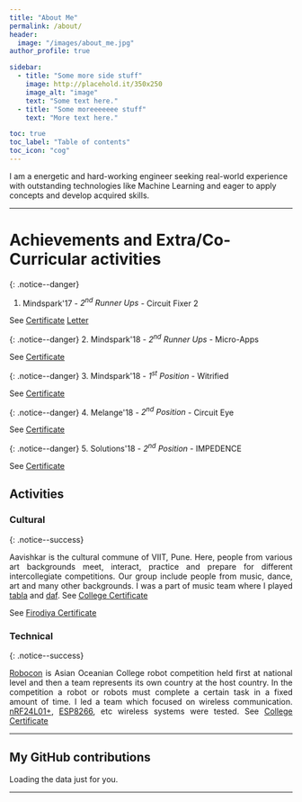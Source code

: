 ```yaml
---
title: "About Me"
permalink: /about/
header:
  image: "/images/about_me.jpg"
author_profile: true

sidebar:
  - title: "Some more side stuff"
    image: http://placehold.it/350x250
    image_alt: "image"
    text: "Some text here."
  - title: "Some moreeeeeee stuff"
    text: "More text here."

toc: true
toc_label: "Table of contents"
toc_icon: "cog"
---
```


I am a energetic and hard-working engineer seeking real-world experience with outstanding technologies like Machine Learning and eager to apply concepts and develop acquired skills.

---

# Achievements and Extra/Co-Curricular activities

{: .notice--danger}
1. Mindspark'17 - *2<sup>nd</sup> Runner Ups* - Circuit Fixer 2

See <a href="https://www.slideshare.net/PranavNatekar/mindspark17-certificate" class="btn btn--success">Certificate</a> <a href="https://www.slideshare.net/PranavNatekar/mindspark17-letter" class="btn btn--danger">Letter</a>  

{: .notice--danger}
2. Mindspark'18 - *2<sup>nd</sup> Runner Ups* - Micro-Apps

See <a href="https://www.slideshare.net/PranavNatekar/mindspark18-certificate-microapps" class="btn btn--info">Certificate</a>

{: .notice--danger}
3. Mindspark'18 - *1<sup>st</sup> Position* - Witrified

See <a href="https://www.slideshare.net/PranavNatekar/mindspark-certificate-witrified" class="btn btn--info">Certificate</a>

{: .notice--danger}
4. Melange'18 - *2<sup>nd</sup> Position* - Circuit Eye

See <a href="https://www.slideshare.net/PranavNatekar/melange18-certificate" class="btn btn--warning">Certificate</a>

{: .notice--danger}
5. Solutions'18 - *2<sup>nd</sup> Position* - IMPEDENCE

See <a href="https://www.slideshare.net/PranavNatekar/ait-certificate-152725247
" class="btn btn--warning">Certificate</a>

## Activities

### Cultural

{: .notice--success}
<div style="text-align: justify">
Aavishkar is the cultural commune of VIIT, Pune. Here, people from various art backgrounds meet, interact, practice and prepare for different intercollegiate competitions. Our group include people from music, dance, art and many other backgrounds.
I was a part of music team where I played <a href="https://en.wikipedia.org/wiki/Tabla">tabla</a> and <a href="https://en.wikipedia.org/wiki/Daf">daf</a>.
See <a href="https://www.slideshare.net/PranavNatekar/aavishkar-certificate" class="btn btn--warning">College Certificate</a>

See <a href="https://www.slideshare.net/PranavNatekar/firodiya-certificate" class="btn btn--warning">Firodiya Certificate</a>
</div>


### Technical

{: .notice--success}
<div style="text-align: justify">
<a href="https://en.wikipedia.org/wiki/ABU_Robocon">Robocon</a> is Asian Oceanian College robot competition held first at national level and then a team represents its own country at the host country. In the competition a robot or robots must complete a certain task in a fixed amount of time.
I led a team which focused on wireless communication. <a href="https://www.sparkfun.com/datasheets/Components/nRF24L01_prelim_prod_spec_1_2.pdf">nRF24L01+</a>, <a href="https://www.espressif.com/en/products/hardware/esp8266ex/overview">ESP8266</a>, etc wireless systems were tested.
See <a href="https://www.slideshare.net/PranavNatekar/roboconcert" class="btn btn--warning">College Certificate</a>
</div>

---

## My GitHub contributions

<!-- Include the library. -->
<script
  src="https://unpkg.com/github-calendar@latest/dist/github-calendar.min.js"
></script>

<!-- Optionally, include the theme (if you don't want to struggle to write the CSS) -->
<link
   rel="stylesheet"
   href="https://unpkg.com/github-calendar@latest/dist/github-calendar-responsive.css"
/>

<!-- Prepare a container for your calendar. -->
<div class="calendar">
    <!-- Loading stuff -->
    Loading the data just for you.
</div>

<script>
    GitHubCalendar(".calendar", "pranav6670");
    // or enable responsive functionality
    GitHubCalendar(".calendar", "pranav6670", { responsive: true });
</script>

---
